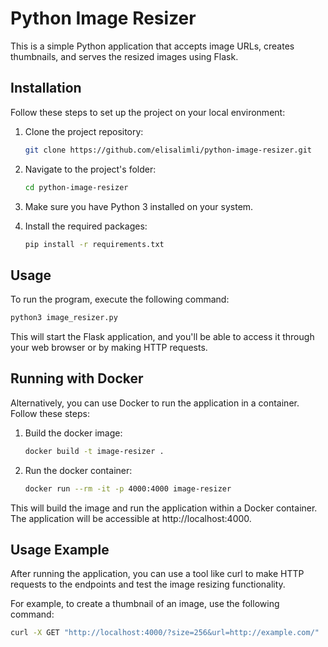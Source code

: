 # Python Image Resizer

This is a simple Python application that accepts image URLs, creates thumbnails, and serves the resized images using Flask.

## Installation

Follow these steps to set up the project on your local environment:

1. Clone the project repository:

    ```bash
    git clone https://github.com/elisalimli/python-image-resizer.git
    ```

2. Navigate to the project's folder:

    ```bash
    cd python-image-resizer
    ```

3. Make sure you have Python 3 installed on your system.

4. Install the required packages:

    ```bash
    pip install -r requirements.txt
    ```

## Usage

To run the program, execute the following command:

```bash
python3 image_resizer.py
```

This will start the Flask application, and you'll be able to access it through your web browser or by making HTTP requests.

## Running with Docker
Alternatively, you can use Docker to run the application in a container. Follow these steps:

1. Build the docker image:

    ```bash
    docker build -t image-resizer .
    ```

2. Run the docker container:

    ```bash
    docker run --rm -it -p 4000:4000 image-resizer
    ```

This will build the image and run the application within a Docker container. The application will be accessible at http://localhost:4000.


## Usage Example
After running the application, you can use a tool like curl to make HTTP requests to the endpoints and test the image resizing functionality.

For example, to create a thumbnail of an image, use the following command:

```bash
curl -X GET "http://localhost:4000/?size=256&url=http://example.com/"
```